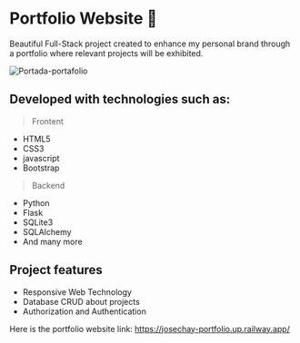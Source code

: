 # Portfolio Website 💚
Beautiful Full-Stack project created to enhance my personal brand through a portfolio where relevant projects will be exhibited.

<img src="https://i.ibb.co/Jkbynf8/Portada-portafolio.jpg" alt="Portada-portafolio" border="0" />

## Developed with technologies such as:

> Frontent
* HTML5
* CSS3
* javascript
* Bootstrap

> Backend
* Python
* Flask
* SQLite3
* SQLAlchemy
*  And many more

## Project features
* Responsive Web Technology
* Database CRUD about projects
* Authorization and Authentication

Here is the portfolio website link: https://josechay-portfolio.up.railway.app/
